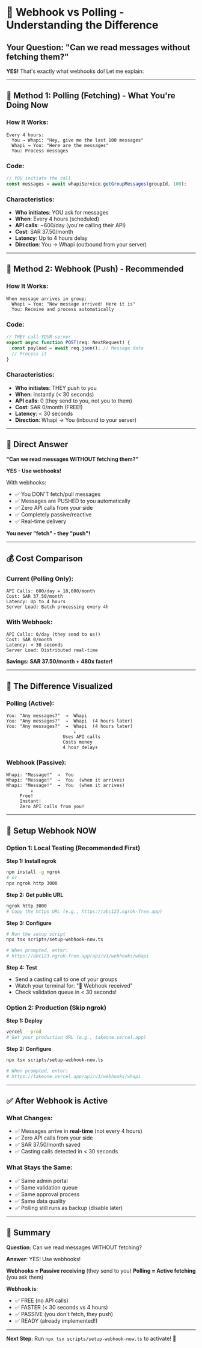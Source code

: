 # 🔄 Webhook vs Polling - Understanding the Difference

## Your Question: "Can we read messages without fetching them?"

**YES!** That's exactly what webhooks do! Let me explain:

---

## 📱 Method 1: Polling (Fetching) - What You're Doing Now

### How It Works:
```
Every 4 hours:
  You → Whapi: "Hey, give me the last 100 messages"
  Whapi → You: "Here are the messages"
  You: Process messages
```

### Code:
```typescript
// YOU initiate the call
const messages = await whapiService.getGroupMessages(groupId, 100);
```

### Characteristics:
- **Who initiates**: YOU ask for messages
- **When**: Every 4 hours (scheduled)
- **API calls**: ~600/day (you're calling their API)
- **Cost**: SAR 37.50/month
- **Latency**: Up to 4 hours delay
- **Direction**: You → Whapi (outbound from your server)

---

## 🎣 Method 2: Webhook (Push) - Recommended

### How It Works:
```
When message arrives in group:
  Whapi → You: "New message arrived! Here it is"
  You: Receive and process automatically
```

### Code:
```typescript
// THEY call YOUR server
export async function POST(req: NextRequest) {
  const payload = await req.json(); // Message data
  // Process it
}
```

### Characteristics:
- **Who initiates**: THEY push to you
- **When**: Instantly (< 30 seconds)
- **API calls**: 0 (they send to you, not you to them)
- **Cost**: SAR 0/month (FREE!)
- **Latency**: < 30 seconds
- **Direction**: Whapi → You (inbound to your server)

---

## 🎯 Direct Answer

**"Can we read messages WITHOUT fetching them?"**

**YES - Use webhooks!**

With webhooks:
- ✅ You DON'T fetch/pull messages
- ✅ Messages are PUSHED to you automatically
- ✅ Zero API calls from your side
- ✅ Completely passive/reactive
- ✅ Real-time delivery

**You never "fetch" - they "push"!**

---

## 💰 Cost Comparison

### Current (Polling Only):
```
API Calls: 600/day = 18,000/month
Cost: SAR 37.50/month
Latency: Up to 4 hours
Server Load: Batch processing every 4h
```

### With Webhook:
```
API Calls: 0/day (they send to us!)
Cost: SAR 0/month
Latency: < 30 seconds
Server Load: Distributed real-time
```

**Savings: SAR 37.50/month + 480x faster!**

---

## 🔄 The Difference Visualized

### Polling (Active):
```
You: "Any messages?"  →  Whapi
You: "Any messages?"  →  Whapi  (4 hours later)
You: "Any messages?"  →  Whapi  (4 hours later)
                         ↓
                     Uses API calls
                     Costs money
                     4 hour delays
```

### Webhook (Passive):
```
Whapi: "Message!"  →  You
Whapi: "Message!"  →  You  (when it arrives)
Whapi: "Message!"  →  You  (when it arrives)
         ↓
     Free!
     Instant!
     Zero API calls from you!
```

---

## 🚀 Setup Webhook NOW

### Option 1: Local Testing (Recommended First)

**Step 1: Install ngrok**
```bash
npm install -g ngrok
# or
npx ngrok http 3000
```

**Step 2: Get public URL**
```bash
ngrok http 3000
# Copy the https URL (e.g., https://abc123.ngrok-free.app)
```

**Step 3: Configure**
```bash
# Run the setup script
npx tsx scripts/setup-webhook-now.ts

# When prompted, enter:
# https://abc123.ngrok-free.app/api/v1/webhooks/whapi
```

**Step 4: Test**
- Send a casting call to one of your groups
- Watch your terminal for: "📱 Webhook received"
- Check validation queue in < 30 seconds!

### Option 2: Production (Skip ngrok)

**Step 1: Deploy**
```bash
vercel --prod
# Get your production URL (e.g., takeone.vercel.app)
```

**Step 2: Configure**
```bash
npx tsx scripts/setup-webhook-now.ts

# When prompted, enter:
# https://takeone.vercel.app/api/v1/webhooks/whapi
```

---

## ✅ After Webhook is Active

### What Changes:
- ✅ Messages arrive in **real-time** (not every 4 hours)
- ✅ Zero API calls from your side
- ✅ SAR 37.50/month saved
- ✅ Casting calls detected in < 30 seconds

### What Stays the Same:
- ✅ Same admin portal
- ✅ Same validation queue
- ✅ Same approval process
- ✅ Same data quality
- ✅ Polling still runs as backup (disable later)

---

## 🎯 Summary

**Question**: Can we read messages WITHOUT fetching?

**Answer**: YES! Use webhooks!

**Webhooks = Passive receiving** (they send to you)
**Polling = Active fetching** (you ask them)

**Webhook is**:
- ✅ FREE (no API calls)
- ✅ FASTER (< 30 seconds vs 4 hours)
- ✅ PASSIVE (you don't fetch, they push)
- ✅ READY (already implemented!)

---

**Next Step**: Run `npx tsx scripts/setup-webhook-now.ts` to activate! 🚀

